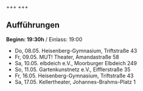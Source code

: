 +++
+++
## Aufführungen
**Beginn: 19:30h** / Einlass: 19:00  
- Do, 08.05. Heisenberg-Gymnasium, Triftstraße 43
- Fr, 09.05. MUT! Theater, Amandastraße 58
- Sa, 10.05. elbdeich e.V., Moorburger Elbdeich 249
- So, 11.05. Gartenkunstnetz e.V., Eifflerstraße 35
- Fr, 16.05. Heisenberg-Gymnasium, Triftstraße 43
- Sa, 17.05. Kellertheater, Johannes-Brahms-Platz 1
